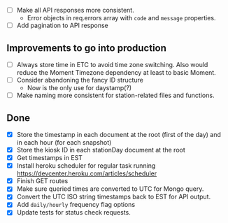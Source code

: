 - [ ] Make all API responses more consistent.
  - Error objects in req.errors array with `code` and `message` properties.
- [ ] Add pagination to API response

## Improvements to go into production
- [ ] Always store time in ETC to avoid time zone switching. Also would reduce the Moment Timezone dependency at least to basic Moment.
- [ ] Consider abandoning the fancy ID structure
  - Now is the only use for daystamp(?)
- [ ] Make naming more consistent for station-related files and functions.

## Done
- [X] Store the timestamp in each document at the root (first of the day) and in each hour (for each snapshot)
- [X] Store the kiosk ID in each stationDay document at the root
- [X] Get timestamps in EST
- [X] Install heroku scheduler for regular task running https://devcenter.heroku.com/articles/scheduler
- [X] Finish GET routes
- [X] Make sure queried times are converted to UTC for Mongo query.
- [X] Convert the UTC ISO string timestamps back to EST for API output.
- [X] Add `daily/hourly` frequency flag options
- [X] Update tests for status check requests.
